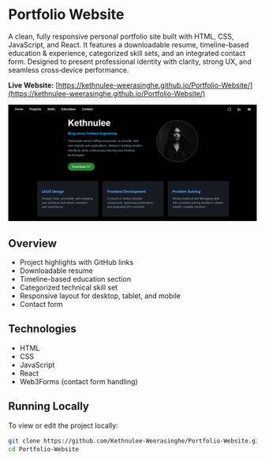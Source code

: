 # Portfolio Website

A clean, fully responsive personal portfolio site built with HTML, CSS, JavaScript, and React. It features a downloadable resume, timeline-based education & experience, categorized skill sets, and an integrated contact form. Designed to present professional identity with clarity, strong UX, and seamless cross‑device performance.

**Live Website:** [https://kethnulee-weerasinghe.github.io/Portfolio-Website/](https://kethnulee-weerasinghe.github.io/Portfolio-Website/)

![Website Preview](./preview.png)

## Overview

- Project highlights with GitHub links
- Downloadable resume
- Timeline-based education section
- Categorized technical skill set
- Responsive layout for desktop, tablet, and mobile
- Contact form

## Technologies

- HTML
- CSS
- JavaScript
- React
- Web3Forms (contact form handling)

## Running Locally

To view or edit the project locally:

```bash
git clone https://github.com/Kethnulee-Weerasinghe/Portfolio-Website.git
cd Portfolio-Website
